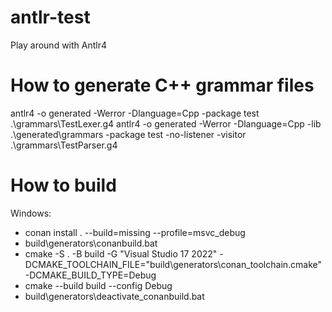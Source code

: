 # antlr-test
Play around with Antlr4

# How to generate C++ grammar files
antlr4 -o generated -Werror -Dlanguage=Cpp -package test .\grammars\TestLexer.g4
antlr4 -o generated -Werror -Dlanguage=Cpp -lib .\generated\grammars -package test -no-listener -visitor .\grammars\TestParser.g4

# How to build
Windows:

- conan install . --build=missing --profile=msvc_debug
- build\generators\conanbuild.bat
- cmake -S . -B build -G "Visual Studio 17 2022" -DCMAKE_TOOLCHAIN_FILE="build\generators\conan_toolchain.cmake" -DCMAKE_BUILD_TYPE=Debug
- cmake --build build --config Debug
- build\generators\deactivate_conanbuild.bat
